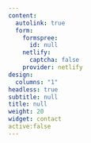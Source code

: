 ```yaml
---
content:
  autolink: true
  form:
    formspree:
      id: null
    netlify:
      captcha: false
    provider: netlify
design:
  columns: "1"
headless: true
subtitle: null
title: null
weight: 20
widget: contact
active:false
---
```

